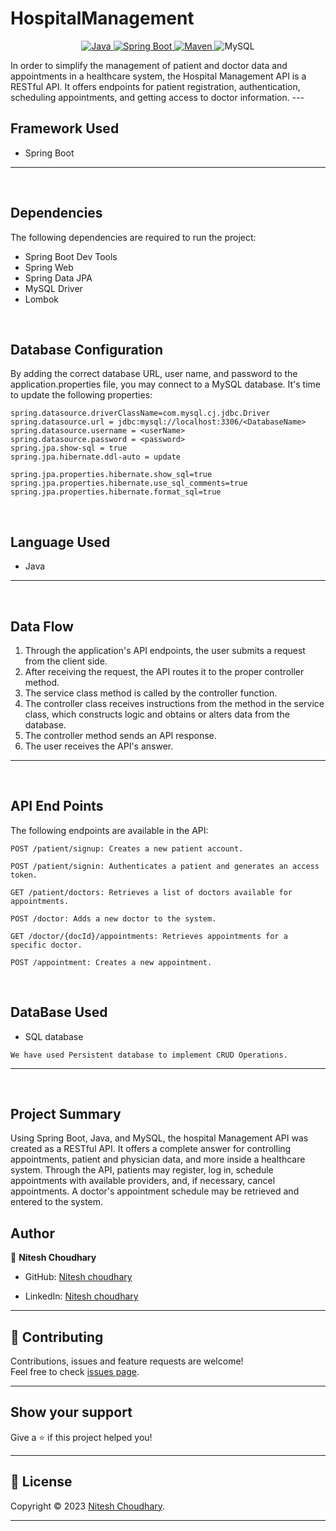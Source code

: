 # HospitalManagement

<p align="center">
<a href="Java url">
    <img alt="Java" src="https://img.shields.io/badge/Java->=8-darkblue.svg" />
</a>
  <a href="Spring Boot url" >
    <img alt="Spring Boot" src="https://img.shields.io/badge/Spring Boot-3.0.6-brightgreen.svg" />
</a>
<a href="Maven url" >
    <img alt="Maven" src="https://img.shields.io/badge/maven-3.0.5-brightgreen.svg" />
</a>
<a >
    <img alt="MySQL" src="https://img.shields.io/badge/MySQL-blue.svg">
</a>
</p>
In order to simplify the management of patient and doctor data and appointments in a healthcare system, the Hospital Management API is a RESTful API. It offers endpoints for patient registration, authentication, scheduling appointments, and getting access to doctor information.
---
<br>

## Framework Used
* Spring Boot

---
<br>

## Dependencies
The following dependencies are required to run the project:

* Spring Boot Dev Tools
* Spring Web
* Spring Data JPA
* MySQL Driver
* Lombok

<br>

## Database Configuration
By adding the correct database URL, user name, and password to the application.properties file, you may connect to a MySQL database. It's time to update the following properties:
```
spring.datasource.driverClassName=com.mysql.cj.jdbc.Driver
spring.datasource.url = jdbc:mysql://localhost:3306/<DatabaseName>
spring.datasource.username = <userName>
spring.datasource.password = <password>
spring.jpa.show-sql = true
spring.jpa.hibernate.ddl-auto = update

spring.jpa.properties.hibernate.show_sql=true
spring.jpa.properties.hibernate.use_sql_comments=true
spring.jpa.properties.hibernate.format_sql=true

```
<br>

## Language Used
* Java

---
<br>

## Data Flow

1. Through the application's API endpoints, the user submits a request from the client side.
2. After receiving the request, the API routes it to the proper controller method.
3. The service class method is called by the controller function.
4. The controller class receives instructions from the method in the service class, which constructs logic and obtains or alters data from the database.
5. The controller method sends an API response.
6. The user receives the API's answer.

---

<br>

## API End Points 

The following endpoints are available in the API:
```
POST /patient/signup: Creates a new patient account.

POST /patient/signin: Authenticates a patient and generates an access token.

GET /patient/doctors: Retrieves a list of doctors available for appointments.

POST /doctor: Adds a new doctor to the system.

GET /doctor/{docId}/appointments: Retrieves appointments for a specific doctor.

POST /appointment: Creates a new appointment.
```

<br>

## DataBase Used
* SQL database
```
We have used Persistent database to implement CRUD Operations.
```
---
<br>

## Project Summary
Using Spring Boot, Java, and MySQL, the hospital Management API was created as a RESTful API. It offers a complete answer for controlling appointments, patient and physician data, and more inside a healthcare system. Through the API, patients may register, log in, schedule appointments with available providers, and, if necessary, cancel appointments. A doctor's appointment schedule may be retrieved and entered to the system.



## Author

👤 **Nitesh Choudhary**

* GitHub: [Nitesh choudhary](https://github.com/nitesh1710)

* LinkedIn: [Nitesh choudhary](https://www.linkedin.com/in/niteshchoudhary17/)
    
---

## 🤝 Contributing

Contributions, issues and feature requests are welcome!<br />Feel free to check [issues page]("url").
    
---
    
## Show your support

Give a ⭐️ if this project helped you!
    
---
    
## 📝 License

Copyright © 2023 [Nitesh Choudhary](https://github.com/nitesh1710).<br />
    
---
